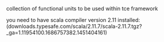 collection of functional units to be used within tce framework

you need to have scala compiler version 2.11 installed:  
(downloads.typesafe.com/scala/2.11.7/scala-2.11.7.tgz?_ga=1.11954100.1686757382.1451404161)
